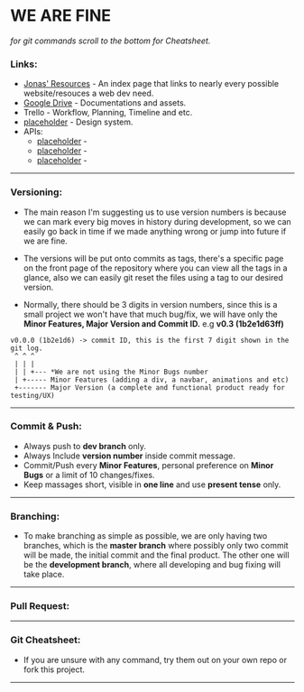 # WE ARE FINE
*for git commands scroll to the bottom for Cheatsheet.*

### Links: ###
* [Jonas' Resources](http://codingheroes.io/resources/) - An index page that links to nearly every possible website/resouces a web dev need.
* [Google Drive](https://drive.google.com/drive/folders/1KOZXZVLx1-RXY13hTeQaqxnocDWswZJo?usp=sharing) - Documentations and assets.
* Trello - Workflow, Planning, Timeline and etc.
* [placeholder]() - Design system.
* APIs:
  * [placeholder]() -
  * [placeholder]() -
  * [placeholder]() -
---
### Versioning: ###
* The main reason I'm suggesting us to use version numbers is because we can mark every big moves in history during development, so we can easily go back in time if we made anything wrong or jump into future if we are fine.

* The versions will be put onto commits as tags, there's a specific page on the front page of the repository where you can view all the tags in a glance, also we can easily git reset the files using a tag to our desired version.

* Normally, there should be 3 digits in version numbers, since this is a small project we won't have that much bug/fix, we will have only the **Minor Features, Major Version and Commit ID.** e.g **v0.3 (1b2e1d63ff)**

```
v0.0.0 (1b2e1d6) -> commit ID, this is the first 7 digit shown in the git log.
 ^ ^ ^
 | | |
 | | +--- *We are not using the Minor Bugs number
 | +----- Minor Features (adding a div, a navbar, animations and etc)
 +------- Major Version (a complete and functional product ready for testing/UX)
```
---

### Commit & Push: ###
* Always push to **dev branch** only.
* Always Include **version number** inside commit message.
* Commit/Push every **Minor Features**, personal preference on **Minor Bugs** or a limit of 10 changes/fixes.
* Keep massages short, visible in **one line** and use **present tense** only.
---

### Branching: ###
* To make branching as simple as possible, we are only having two branches, which is the **master branch** where possibly only two commit will be made, the initial commit and the final product. The other one will be the **development branch**, where all developing and bug fixing will take place.
---

### Pull Request: ###
---

### Git Cheatsheet: ###

* If you are unsure with any command, try them out on your own repo or fork this project.
---



